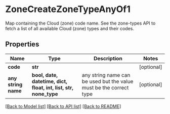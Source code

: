 # ZoneCreateZoneTypeAnyOf1

Map containing the Cloud (zone) code name. See the zone-types API to fetch a list of all available Cloud (zone) types and their codes.

## Properties
Name | Type | Description | Notes
------------ | ------------- | ------------- | -------------
**code** | **str** |  | [optional] 
**any string name** | **bool, date, datetime, dict, float, int, list, str, none_type** | any string name can be used but the value must be the correct type | [optional]

[[Back to Model list]](../README.md#documentation-for-models) [[Back to API list]](../README.md#documentation-for-api-endpoints) [[Back to README]](../README.md)


